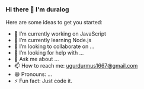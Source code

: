 ### Hi there 👋 I'm duralog

Here are some ideas to get you started:

- 🔭 I’m currently working on JavaScript
- 🌱 I’m currently learning Node.js
- 👯 I’m looking to collaborate on ...
- 🤔 I’m looking for help with ...
- 💬 Ask me about ...
- 📫 How to reach me: ugurdurmus1667@gmail.com
- 😄 Pronouns: ...
- ⚡ Fun fact: Just code it.



